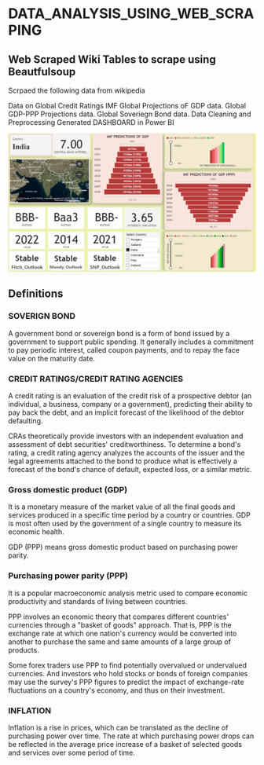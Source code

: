 # DATA_ANALYSIS_USING_WEB_SCRAPING


## Web Scraped Wiki Tables to scrape using Beautfulsoup 
Scrpaed the following data from wikipedia

Data on Global Credit Ratings
IMF Global Projections oF GDP data.
Global GDP-PPP Projections data. 
Global Soveriegn Bond data.
Data Cleaning and Preprocessing
Generated DASHBOARD in Power BI

![DASH BOARD](<BOND RATINGPNG.PNG>)

## Definitions

### SOVERIGN BOND 
A government bond or sovereign bond is a form of bond issued by a government to support public spending. It generally includes a commitment to pay periodic interest, called coupon payments, and to repay the face value on the maturity date.

### CREDIT RATINGS/CREDIT RATING AGENCIES
A credit rating is an evaluation of the credit risk of a prospective debtor (an individual, a business, company or a government), predicting their ability to pay back the debt, and an implicit forecast of the likelihood of the debtor defaulting.

CRAs theoretically provide investors with an independent evaluation and assessment of debt securities' creditworthiness.
To determine a bond's rating, a credit rating agency analyzes the accounts of the issuer and the legal agreements attached to the bond to produce what is effectively a forecast of the bond's chance of default, expected loss, or a similar metric.

### Gross domestic product (GDP)
It is a monetary measure of the market value of all the final goods and services produced in a specific time period by a country or countries. GDP is most often used by the government of a single country to measure its economic health.

GDP (PPP) means gross domestic product based on purchasing power parity. 

### Purchasing power parity (PPP) 
It is a popular macroeconomic analysis metric used to compare economic productivity and standards of living between countries.

PPP involves an economic theory that compares different countries' currencies through a "basket of goods" approach. That is, PPP is the exchange rate at which one nation's currency would be converted into another to purchase the same and same amounts of a large group of products.

Some forex traders use PPP to find potentially overvalued or undervalued currencies. And investors who hold stocks or bonds of foreign companies may use the survey's PPP figures to predict the impact of exchange-rate fluctuations on a country's economy, and thus on their investment.

### INFLATION
 Inflation is a rise in prices, which can be translated as the decline of purchasing power over time. The rate at which purchasing power drops can be reflected in the average price increase of a basket of selected goods and services over some period of time.